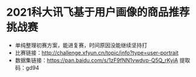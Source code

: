 # 2021科大讯飞基于用户画像的商品推荐挑战赛

- 单纯整理初赛方案，能进复赛，时间原因没能继续坚持打
- 比赛链接：http://challenge.xfyun.cn/topic/info?type=user-portrait
- 数据集链接：https://pan.baidu.com/s/1zF9fNN1vwdvp-Q5Q_rKyiA   提取码：gd94 